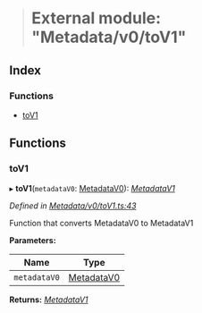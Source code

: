 > # External module: "Metadata/v0/toV1"

## Index

### Functions

* [toV1](_metadata_v0_tov1_.md#tov1)

## Functions

###  toV1

▸ **toV1**(`metadataV0`: [MetadataV0](../classes/_metadata_v0_metadata_.metadatav0.md)): *[MetadataV1](../classes/_metadata_v1_metadata_.metadatav1.md)*

*Defined in [Metadata/v0/toV1.ts:43](https://github.com/polkadot-js/api/blob/c90a4ba/packages/types/src/Metadata/v0/toV1.ts#L43)*

Function that converts MetadataV0 to MetadataV1

**Parameters:**

Name | Type |
------ | ------ |
`metadataV0` | [MetadataV0](../classes/_metadata_v0_metadata_.metadatav0.md) |

**Returns:** *[MetadataV1](../classes/_metadata_v1_metadata_.metadatav1.md)*